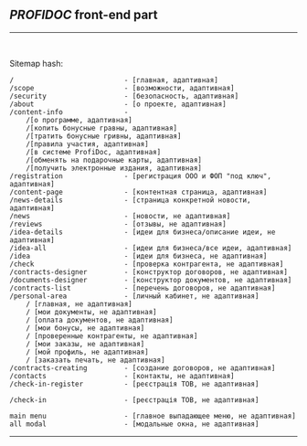 ## *PROFIDOC* front-end part


<hr>
<br>

Sitemap hash:

    /                           - [главная, адаптивная]
    /scope                      - [возможности, адаптивная]
    /security                   - [безопасность, адаптивная]
    /about                      - [о проекте, адаптивная]
    /content-info               -
        /[о программе, адаптивная]
        /[копить бонусные гравны, адаптивная]
        /[тратить бонусные гривны, адаптивная]
        /[правила участия, адаптивная]
        /[в системе ProfiDoc, адаптивная]
        /[обменять на подарочные карты, адаптивная]
        /[получить электронные издания, адаптивная]
    /registration               - [регистрация ООО и ФОП "под ключ", адаптивная]
    /content-page               - [контентная страница, адаптивная]
    /news-details               - [страница конкретной новости, адаптивная]
    /news                       - [новости, не адаптивная]
    /reviews                    - [отзывы, не адаптивная]
    /idea-details               - [идеи для бизнеса/описание идеи, не адаптивная]
    /idea-all                   - [идеи для бизнеса/все идеи, адаптивная]
    /idea                       - [идеи для бизнеса, не адаптивная]                           
    /check                      - [проверка контрагента, не адаптивная]
    /contracts-designer         - [конструктор договоров, не адаптивная]
    /documents-designer         - [конструктор документов, не адаптивная]
    /contracts-list             - [перечень договоров, не адаптивная]
    /personal-area              - [личный кабинет, не адаптивная]
        / [главная, не адаптивная]
        / [мои документы, не адаптивная]
        / [оплата документов, не адаптивная]
        / [мои бонусы, не адаптивная]
        / [проверенные контрагенты, не адаптивная]
        / [мои заказы, не адаптивная]
        / [мой профиль, не адаптивная]
        / [заказать печать, не адаптивная]
    /contracts-creating         - [создание договоров, не адаптивная]
    /contacts                   - [контакты, не адаптивная]
    /check-in-register          - [реєстрація ТОВ, не адаптивная]
    
    /check-in                   - [реєстрація ТОВ, не адаптивная]
    
    main menu                   - [главное выпадающее меню, не адаптивная]
    all modal                   - [модальные окна, не адаптивная]
    

<hr>
<br>
